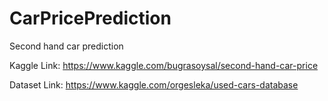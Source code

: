 # CarPricePrediction
Second hand car prediction 


Kaggle Link: https://www.kaggle.com/bugrasoysal/second-hand-car-price



Dataset Link: https://www.kaggle.com/orgesleka/used-cars-database
